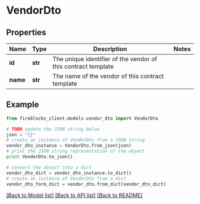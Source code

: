 # VendorDto


## Properties

Name | Type | Description | Notes
------------ | ------------- | ------------- | -------------
**id** | **str** | The unique identifier of the vendor of this contract template | 
**name** | **str** | The name of the vendor of this contract template | 

## Example

```python
from fireblocks_client.models.vendor_dto import VendorDto

# TODO update the JSON string below
json = "{}"
# create an instance of VendorDto from a JSON string
vendor_dto_instance = VendorDto.from_json(json)
# print the JSON string representation of the object
print VendorDto.to_json()

# convert the object into a dict
vendor_dto_dict = vendor_dto_instance.to_dict()
# create an instance of VendorDto from a dict
vendor_dto_form_dict = vendor_dto.from_dict(vendor_dto_dict)
```
[[Back to Model list]](../README.md#documentation-for-models) [[Back to API list]](../README.md#documentation-for-api-endpoints) [[Back to README]](../README.md)


